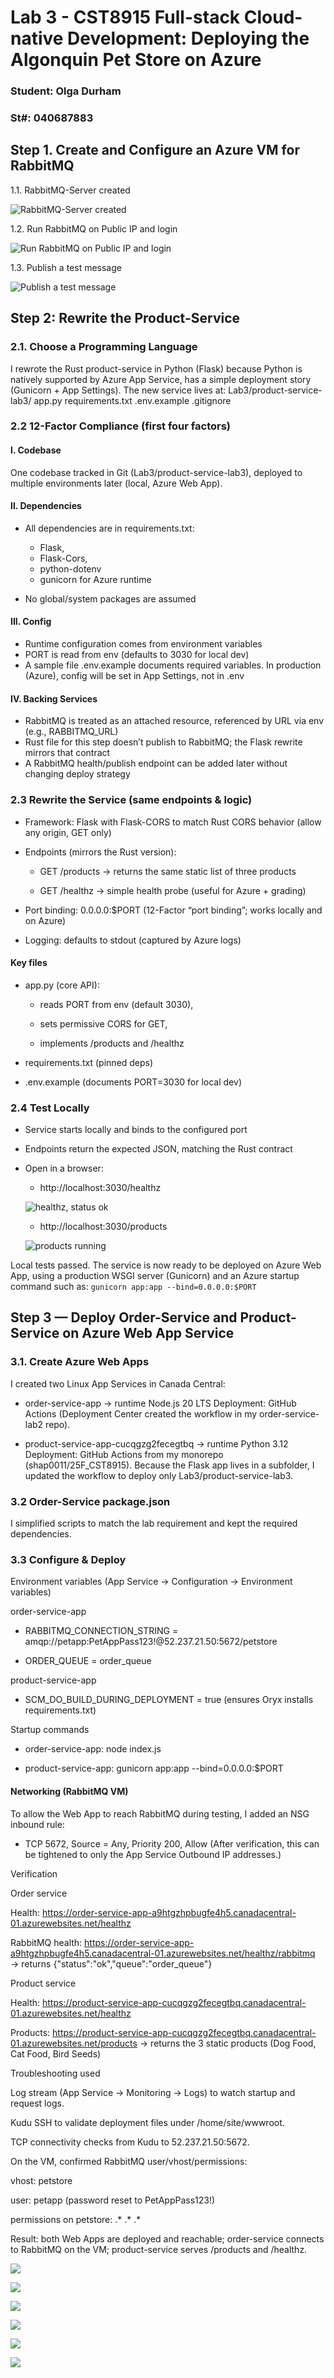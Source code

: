 # Lab 3 - CST8915 Full-stack Cloud-native Development: Deploying the Algonquin Pet Store on Azure

### Student: Olga Durham
### St#: 040687883

## Step 1. Create and Configure an Azure VM for RabbitMQ

   1.1. RabbitMQ-Server created

   ![RabbitMQ-Server created](./screenshots/1-rabbitmq-server-lab3-created.png)

   1.2. Run RabbitMQ on Public IP and login

   ![Run RabbitMQ on Public IP and login](./screenshots/2-run-RabbitMQ-on-public-IP-and%20login.png)

   1.3. Publish a test message

   ![Publish a test message](./screenshots/3-publish-a-test-message-in-the-ui.png)

## Step 2: Rewrite the Product-Service

### 2.1. Choose a Programming Language

I rewrote the Rust product-service in Python (Flask) because Python is natively supported by Azure App Service, has a simple deployment story (Gunicorn + App Settings). The new service lives at:
Lab3/product-service-lab3/
  app.py
  requirements.txt
  .env.example
  .gitignore

### 2.2 12-Factor Compliance (first four factors)

#### I. Codebase

One codebase tracked in Git (Lab3/product-service-lab3), deployed to multiple environments later (local, Azure Web App).


#### II. Dependencies

- All dependencies are in requirements.txt:

   - Flask, 
   - Flask-Cors, 
   - python-dotenv 
   - gunicorn for Azure runtime

- No global/system packages are assumed

#### III. Config

- Runtime configuration comes from environment variables
- PORT is read from env (defaults to 3030 for local dev)
- A sample file .env.example documents required variables. In production (Azure), config will be set in App Settings, not in .env

#### IV. Backing Services

- RabbitMQ is treated as an attached resource, referenced by URL via env (e.g., RABBITMQ_URL)
- Rust file for this step doesn’t publish to RabbitMQ; the Flask rewrite mirrors that contract 
- A RabbitMQ health/publish endpoint can be added later without changing deploy strategy

### 2.3 Rewrite the Service (same endpoints & logic)

- Framework: Flask with Flask-CORS to match Rust CORS behavior (allow any origin, GET only)

- Endpoints (mirrors the Rust version):

   - GET /products → returns the same static list of three products

   - GET /healthz → simple health probe (useful for Azure + grading)

- Port binding: 0.0.0.0:$PORT (12-Factor “port binding”; works locally and on Azure)

- Logging: defaults to stdout (captured by Azure logs)

#### Key files

- app.py (core API):

   - reads PORT from env (default 3030),

   - sets permissive CORS for GET,

   - implements /products and /healthz

- requirements.txt (pinned deps)

- .env.example (documents PORT=3030 for local dev)


### 2.4 Test Locally

- Service starts locally and binds to the configured port

- Endpoints return the expected JSON, matching the Rust contract

- Open in a browser:

   - http://localhost:3030/healthz

   ![healthz, status ok](./screenshots/4-healthz-running.png)

   - http://localhost:3030/products

   ![products running](./screenshots/5-products-running.png)

Local tests passed. The service is now ready to be deployed on Azure Web App, using a production WSGI server (Gunicorn) and an Azure startup command such as:
`gunicorn app:app --bind=0.0.0.0:$PORT`

## Step 3 — Deploy Order-Service and Product-Service on Azure Web App Service

### 3.1. Create Azure Web Apps
I created two Linux App Services in Canada Central:

- order-service-app → runtime Node.js 20 LTS
Deployment: GitHub Actions (Deployment Center created the workflow in my order-service-lab2 repo).

- product-service-app-cucqgzg2fecegtbq → runtime Python 3.12
Deployment: GitHub Actions from my monorepo (shap0011/25F_CST8915).
Because the Flask app lives in a subfolder, I updated the workflow to deploy only Lab3/product-service-lab3.

### 3.2 Order-Service package.json

I simplified scripts to match the lab requirement and kept the required dependencies.

### 3.3 Configure & Deploy
Environment variables (App Service → Configuration → Environment variables)

order-service-app

- RABBITMQ_CONNECTION_STRING = amqp://petapp:PetAppPass123!@52.237.21.50:5672/petstore

- ORDER_QUEUE = order_queue

product-service-app

- SCM_DO_BUILD_DURING_DEPLOYMENT = true (ensures Oryx installs requirements.txt)

Startup commands

- order-service-app: node index.js

- product-service-app: gunicorn app:app --bind=0.0.0.0:$PORT

#### Networking (RabbitMQ VM)

To allow the Web App to reach RabbitMQ during testing, I added an NSG inbound rule:

- TCP 5672, Source = Any, Priority 200, Allow
(After verification, this can be tightened to only the App Service Outbound IP addresses.)

Verification

Order service

Health:
https://order-service-app-a9htgzhpbugfe4h5.canadacentral-01.azurewebsites.net/healthz

RabbitMQ health:
https://order-service-app-a9htgzhpbugfe4h5.canadacentral-01.azurewebsites.net/healthz/rabbitmq
→ returns {"status":"ok","queue":"order_queue"}

Product service

Health:
https://product-service-app-cucqgzg2fecegtbq.canadacentral-01.azurewebsites.net/healthz

Products:
https://product-service-app-cucqgzg2fecegtbq.canadacentral-01.azurewebsites.net/products
→ returns the 3 static products (Dog Food, Cat Food, Bird Seeds)

Troubleshooting used

Log stream (App Service → Monitoring → Logs) to watch startup and request logs.

Kudu SSH to validate deployment files under /home/site/wwwroot.

TCP connectivity checks from Kudu to 52.237.21.50:5672.

On the VM, confirmed RabbitMQ user/vhost/permissions:

vhost: petstore

user: petapp (password reset to PetAppPass123!)

permissions on petstore: .* .* .*

Result: both Web Apps are deployed and reachable; order-service connects to RabbitMQ on the VM; product-service serves /products and /healthz.

![](./screenshots/6-created-two-web-apps.png)

![](./screenshots/7-order-service-app-logstream.png)

![](./screenshots/8-app-health.png)

![](./screenshots/10-rabbit%20health.png)

![](./screenshots/11-product-servoce-app-ok-healthz.png)

![](./screenshots/12-product-service-app-products-ok.png)

